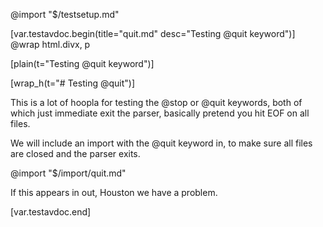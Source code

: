 @import "$/testsetup.md"

[var.testavdoc.begin(title="quit.md" desc="Testing @quit keyword")]
@wrap html.divx, p

[plain(t="Testing @quit keyword")]

[wrap_h(t="# Testing @quit")]

This is a lot of hoopla for testing the @stop or @quit keywords, both of which just immediate exit the parser, basically pretend you hit EOF on all files.

We will include an import with the @quit keyword in, to make sure all files are closed and the parser exits.

@import "$/import/quit.md"

If this appears in out, Houston we have a problem.

[var.testavdoc.end]
